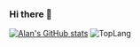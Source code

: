 ### Hi there 👋

[![Alan's GitHub stats](https://github-readme-stats.vercel.app/api?username=AlanCui4080)](https://github.com/AlanCui4080)
![TopLang](https://github-readme-stats.vercel.app/api/top-langs?username=AlanCui4080&layout=compact&exclude_repo=Blog&show_icons=truehide=makefile,qmake,cmake,batchfile&langs_count=10)
